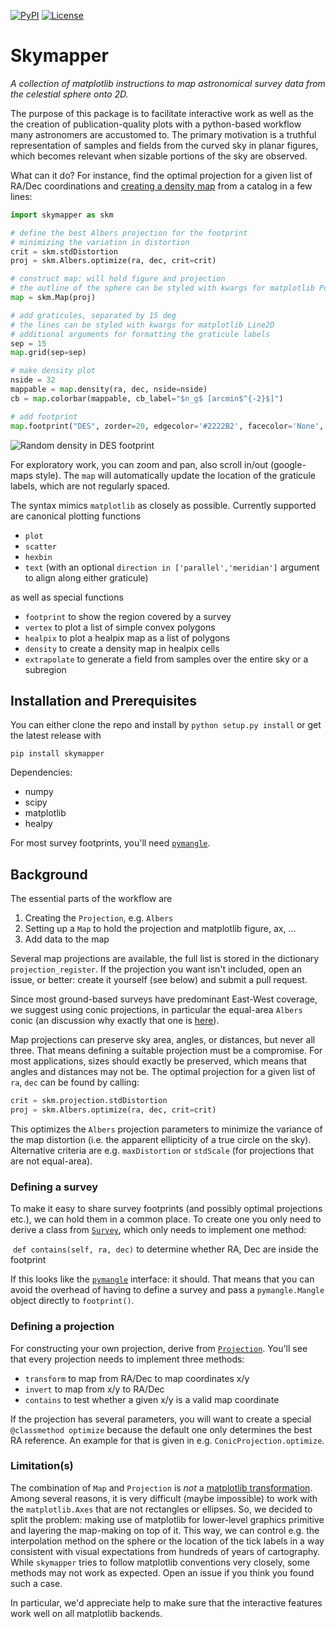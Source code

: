 [![PyPI](https://img.shields.io/pypi/v/skymapper.svg)](https://pypi.python.org/pypi/skymapper/)
[![License](https://img.shields.io/github/license/pmelchior/skymapper.svg)](https://github.com/pmelchior/skymapper/blob/master/LICENSE.md)

# Skymapper

*A collection of matplotlib instructions to map astronomical survey data from the celestial sphere onto 2D.*

The purpose of this package is to facilitate interactive work as well as the the creation of publication-quality plots with a python-based workflow many astronomers are accustomed to. The primary motivation is a truthful representation of samples and fields from the curved sky in planar figures, which becomes relevant when sizable portions of the sky are observed.

What can it do? For instance, find the optimal projection for a given list of RA/Dec coordinations and [creating a density map](examples/example1.py) from a catalog in a few lines:

```python
import skymapper as skm

# define the best Albers projection for the footprint
# minimizing the variation in distortion
crit = skm.stdDistortion
proj = skm.Albers.optimize(ra, dec, crit=crit)

# construct map: will hold figure and projection
# the outline of the sphere can be styled with kwargs for matplotlib Polygon
map = skm.Map(proj)

# add graticules, separated by 15 deg
# the lines can be styled with kwargs for matplotlib Line2D
# additional arguments for formatting the graticule labels
sep = 15
map.grid(sep=sep)

# make density plot
nside = 32
mappable = map.density(ra, dec, nside=nside)
cb = map.colorbar(mappable, cb_label="$n_g$ [arcmin$^{-2}$]")

# add footprint
map.footprint("DES", zorder=20, edgecolor='#2222B2', facecolor='None', lw=1)
```

![Random density in DES footprint](https://github.com/pmelchior/skymapper/raw/master/examples/example1.png)

For exploratory work, you can zoom and pan, also scroll in/out (google-maps style). The `map` will automatically update the location of the graticule labels, which are not regularly spaced.

The syntax mimics `matplotlib` as closely as possible. Currently supported are canonical plotting functions

* `plot`
* `scatter`
* `hexbin`
* `text` (with an optional `direction in ['parallel','meridian']` argument to align along either graticule)

as well as special functions

* `footprint` to show the region covered by a survey
* `vertex` to plot a list of simple convex polygons
* `healpix` to plot a healpix map as a list of polygons
* `density` to create a density map in healpix cells
* `extrapolate` to generate a field from samples over the entire sky or a subregion 

## Installation and Prerequisites

You can either clone the repo and install by `python setup.py install` or get the latest release with

```
pip install skymapper
```

Dependencies:

* numpy
* scipy
* matplotlib
* healpy

For most survey footprints, you'll need [`pymangle`](https://github.com/esheldon/pymangle).

## Background

The essential parts of the workflow are

1. Creating the `Projection`, e.g. `Albers`
2. Setting up a `Map` to hold the projection and matplotlib figure, ax, ...
3. Add data to the map

Several map projections are available, the full list is stored in the dictionary `projection_register`. If the projection you want isn't included, open an issue, or better: create it yourself (see below) and submit a pull request.

Since most ground-based surveys have predominant East-West coverage, we suggest using conic projections, in particular the equal-area `Albers` conic (an discussion why exactly that one is [here](http://pmelchior.net/blog/map-projections-for-surveys.html)).

Map projections can preserve sky area, angles, or distances, but never all three. That means defining a suitable projection must be a compromise. For most applications, sizes should exactly be preserved, which means that angles and distances may not be. The optimal projection for a given list of `ra`, `dec` can be found by calling:


```python
crit = skm.projection.stdDistortion
proj = skm.Albers.optimize(ra, dec, crit=crit)
```

This optimizes the `Albers` projection parameters to minimize the variance of the map distortion (i.e. the apparent ellipticity of a true circle on the sky). Alternative criteria are e.g. `maxDistortion` or `stdScale` (for projections that are not equal-area).

### Defining a survey

To make it easy to share survey footprints (and possibly optimal projections etc.), we can hold them in a common place. To create one you only need to derive a class from [`Survey`](skymapper/survey/__init__.py), which only needs to implement one method:

​	`def contains(self, ra, dec)` to determine whether RA, Dec are inside the footprint

If this looks like the [`pymangle`](https://github.com/esheldon/pymangle) interface: it should. That means that you can avoid the overhead of having to define a survey and pass a `pymangle.Mangle` object directly to `footprint()`.

### Defining a projection

For constructing your own projection, derive from [`Projection`](skymapper/projection.py). You'll see that every projection needs to implement three methods: 

* `transform` to map from RA/Dec to map coordinates x/y
* `invert` to map from x/y to RA/Dec
* `contains` to test whether a given x/y is a valid map coordinate

If the projection has several parameters, you will want to create a special `@classmethod optimize` because the default one only determines the best RA reference. An example for that is given in e.g. `ConicProjection.optimize`.

### Limitation(s)

The combination of `Map` and `Projection` is *not* a [matplotlib transformation](http://matplotlib.org/users/transforms_tutorial.html). Among several reasons, it is very difficult (maybe impossible) to work with the `matplotlib.Axes` that are not rectangles or ellipses. So, we decided to split the problem: making use of matplotlib for lower-level graphics primitive and layering the map-making on top of it. This way, we can control e.g. the interpolation method on the sphere or the location of the tick labels in a way consistent with visual expectations from hundreds of years of cartography. While `skymapper` tries to follow matplotlib conventions very closely, some methods may not work as expected. Open an issue if you think you found such a case.

In particular, we'd appreciate help to make sure that the interactive features work well on all matplotlib backends.